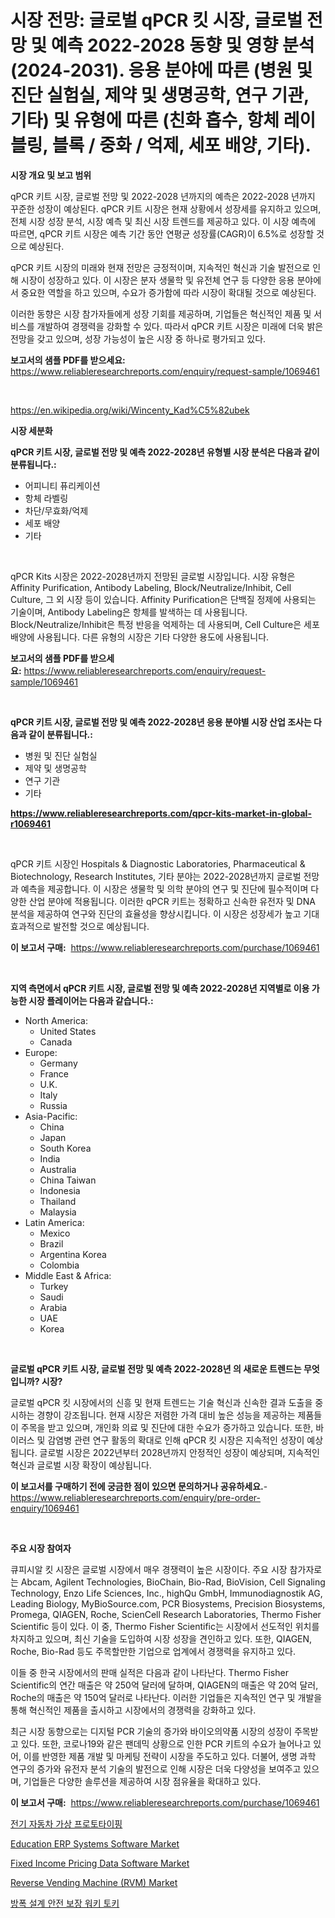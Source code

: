 <p><h1>시장 전망: 글로벌 qPCR 킷 시장, 글로벌 전망 및 예측 2022-2028 동향 및 영향 분석 (2024-2031). 응용 분야에 따른 (병원 및 진단 실험실, 제약 및 생명공학, 연구 기관, 기타) 및 유형에 따른 (친화 흡수, 항체 레이블링, 블록 / 중화 / 억제, 세포 배양, 기타).</h1></p><p><strong>시장 개요 및 보고 범위</strong></p>
<p><p>qPCR 키트 시장, 글로벌 전망 및 2022-2028 년까지의 예측은 2022-2028 년까지 꾸준한 성장이 예상된다. qPCR 키트 시장은 현재 상황에서 성장세를 유지하고 있으며, 전체 시장 성장 분석, 시장 예측 및 최신 시장 트렌드를 제공하고 있다. 이 시장 예측에 따르면, qPCR 키트 시장은 예측 기간 동안 연평균 성장률(CAGR)이 6.5%로 성장할 것으로 예상된다.</p><p>qPCR 키트 시장의 미래와 현재 전망은 긍정적이며, 지속적인 혁신과 기술 발전으로 인해 시장이 성장하고 있다. 이 시장은 분자 생물학 및 유전체 연구 등 다양한 응용 분야에서 중요한 역할을 하고 있으며, 수요가 증가함에 따라 시장이 확대될 것으로 예상된다.</p><p>이러한 동향은 시장 참가자들에게 성장 기회를 제공하며, 기업들은 혁신적인 제품 및 서비스를 개발하여 경쟁력을 강화할 수 있다. 따라서 qPCR 키트 시장은 미래에 더욱 밝은 전망을 갖고 있으며, 성장 가능성이 높은 시장 중 하나로 평가되고 있다.</p></p>
<p><strong>보고서의 샘플 PDF를 받으세요:</strong> <a href="https://www.reliableresearchreports.com/enquiry/request-sample/1069461">https://www.reliableresearchreports.com/enquiry/request-sample/1069461</a></p>
<p>&nbsp;</p>
<p><a href="https://en.wikipedia.org/wiki/Wincenty_Kad%C5%82ubek">https://en.wikipedia.org/wiki/Wincenty_Kad%C5%82ubek</a></p>
<p><strong>시장 세분화</strong></p>
<p><strong>qPCR 키트 시장, 글로벌 전망 및 예측 2022-2028년 유형별 시장 분석은 다음과 같이 분류됩니다.:</strong></p>
<p><ul><li>어피니티 퓨리케이션</li><li>항체 라벨링</li><li>차단/무효화/억제</li><li>세포 배양</li><li>기타</li></ul></p>
<p>&nbsp;</p>
<p><p>qPCR Kits 시장은 2022-2028년까지 전망된 글로벌 시장입니다. 시장 유형은 Affinity Purification, Antibody Labeling, Block/Neutralize/Inhibit, Cell Culture, 그 외 시장 등이 있습니다. Affinity Purification은 단백질 정제에 사용되는 기술이며, Antibody Labeling은 항체를 발색하는 데 사용됩니다. Block/Neutralize/Inhibit은 특정 반응을 억제하는 데 사용되며, Cell Culture은 세포 배양에 사용됩니다. 다른 유형의 시장은 기타 다양한 용도에 사용됩니다.</p></p>
<p><strong>보고서의 샘플 PDF를 받으세요:</strong>&nbsp;<a href="https://www.reliableresearchreports.com/enquiry/request-sample/1069461">https://www.reliableresearchreports.com/enquiry/request-sample/1069461</a></p>
<p>&nbsp;</p>
<p><strong> qPCR 키트 시장, 글로벌 전망 및 예측 2022-2028년 응용 분야별 시장 산업 조사는 다음과 같이 분류됩니다.:</strong></p>
<p><ul><li>병원 및 진단 실험실</li><li>제약 및 생명공학</li><li>연구 기관</li><li>기타</li></ul></p>
<p><strong><a href="https://www.reliableresearchreports.com/qpcr-kits-market-in-global-r1069461">https://www.reliableresearchreports.com/qpcr-kits-market-in-global-r1069461</a></strong></p>
<p>&nbsp;</p>
<p><p>qPCR 키트 시장인 Hospitals & Diagnostic Laboratories, Pharmaceutical & Biotechnology, Research Institutes, 기타 분야는 2022-2028년까지 글로벌 전망과 예측을 제공합니다. 이 시장은 생물학 및 의학 분야의 연구 및 진단에 필수적이며 다양한 산업 분야에 적용됩니다. 이러한 qPCR 키트는 정확하고 신속한 유전자 및 DNA 분석을 제공하여 연구와 진단의 효율성을 향상시킵니다. 이 시장은 성장세가 높고 기대효과적으로 발전할 것으로 예상됩니다.</p></p>
<p><strong>이 보고서 구매:</strong>&nbsp; <a href="https://www.reliableresearchreports.com/purchase/1069461">https://www.reliableresearchreports.com/purchase/1069461</a></p>
<p>&nbsp;</p>
<p><strong>지역 측면에서 qPCR 키트 시장, 글로벌 전망 및 예측 2022-2028년 지역별로 이용 가능한 시장 플레이어는 다음과 같습니다.:</strong></p>
<p><ul>
    <li>
        North America:
        <ul>
            <li>United States</li>
            <li>Canada</li>
        </ul>
    </li>
    <li>
        Europe:
        <ul>
            <li>Germany</li>
            <li>France</li>
            <li>U.K.</li>
            <li>Italy</li>
            <li>Russia</li>
        </ul>
    </li>
    <li>
        Asia-Pacific:
        <ul>
            <li>China</li>
            <li>Japan</li>
            <li>South Korea</li>
            <li>India</li>
            <li>Australia</li>
            <li>China Taiwan</li>
            <li>Indonesia</li>
            <li>Thailand</li>
            <li>Malaysia</li>
        </ul>
    </li>
    <li>
        Latin America:
        <ul>
            <li>Mexico</li>
            <li>Brazil</li>
            <li>Argentina Korea</li>
            <li>Colombia</li>
        </ul>
    </li>
    <li>
        Middle East & Africa:
        <ul>
            <li>Turkey</li>
            <li>Saudi</li>
            <li>Arabia</li>
            <li>UAE</li>
            <li>Korea</li>
        </ul>
    </li>
    </ul></p>
<p>&nbsp;</p>
<p><strong>글로벌 qPCR 키트 시장, 글로벌 전망 및 예측 2022-2028년 의 새로운 트렌드는 무엇입니까? 시장?</strong></p>
<p><p>글로벌 qPCR 킷 시장에서의 신흥 및 현재 트렌드는 기술 혁신과 신속한 결과 도출을 중시하는 경향이 강조됩니다. 현재 시장은 저렴한 가격 대비 높은 성능을 제공하는 제품들이 주목을 받고 있으며, 개인화 의료 및 진단에 대한 수요가 증가하고 있습니다. 또한, 바이러스 및 감염병 관련 연구 활동의 확대로 인해 qPCR 킷 시장은 지속적인 성장이 예상됩니다. 글로벌 시장은 2022년부터 2028년까지 안정적인 성장이 예상되며, 지속적인 혁신과 글로벌 시장 확장이 예상됩니다.</p></p>
<p><strong>이 보고서를 구매하기 전에 궁금한 점이 있으면 문의하거나 공유하세요.</strong>- <a href="https://www.reliableresearchreports.com/enquiry/pre-order-enquiry/1069461">https://www.reliableresearchreports.com/enquiry/pre-order-enquiry/1069461</a></p>
<p>&nbsp;</p>
<p><strong>주요 시장 참여자</strong></p>
<p><p>큐피시알 킷 시장은 글로벌 시장에서 매우 경쟁력이 높은 시장이다. 주요 시장 참가자로는 Abcam, Agilent Technologies, BioChain, Bio-Rad, BioVision, Cell Signaling Technology, Enzo Life Sciences, Inc., highQu GmbH, Immunodiagnostik AG, Leading Biology, MyBioSource.com, PCR Biosystems, Precision Biosystems, Promega, QIAGEN, Roche, ScienCell Research Laboratories, Thermo Fisher Scientific 등이 있다. 이 중, Thermo Fisher Scientific는 시장에서 선도적인 위치를 차지하고 있으며, 최신 기술을 도입하여 시장 성장을 견인하고 있다. 또한, QIAGEN, Roche, Bio-Rad 등도 주목할만한 기업으로 업계에서 경쟁력을 유지하고 있다. </p><p>이들 중 한국 시장에서의 판매 실적은 다음과 같이 나타난다. Thermo Fisher Scientific의 연간 매출은 약 250억 달러에 달하며, QIAGEN의 매출은 약 20억 달러, Roche의 매출은 약 150억 달러로 나타난다. 이러한 기업들은 지속적인 연구 및 개발을 통해 혁신적인 제품을 출시하고 시장에서의 경쟁력을 강화하고 있다.</p><p>최근 시장 동향으로는 디지털 PCR 기술의 증가와 바이오의약품 시장의 성장이 주목받고 있다. 또한, 코로나19와 같은 팬데믹 상황으로 인한 PCR 키트의 수요가 늘어나고 있어, 이를 반영한 제품 개발 및 마케팅 전략이 시장을 주도하고 있다. 더불어, 생명 과학 연구의 증가와 유전자 분석 기술의 발전으로 인해 시장은 더욱 다양성을 보여주고 있으며, 기업들은 다양한 솔루션을 제공하여 시장 점유율을 확대하고 있다.</p></p>
<p><strong>이 보고서 구매:</strong>&nbsp;&nbsp;<a href="https://www.reliableresearchreports.com/purchase/1069461">https://www.reliableresearchreports.com/purchase/1069461</a></p>
<p><p><a href="https://medium.com/@cierrahayes645/%EC%A0%84%EA%B8%B0-%EC%9E%90%EB%8F%99%EC%B0%A8-%EA%B0%80%EC%83%81-%ED%94%84%EB%A1%9C%ED%86%A0%ED%83%80%EC%9E%85-%EC%8B%9C%EC%9E%A5-%EC%A0%84%EB%A7%9D-%EC%82%B0%EC%97%85-%EA%B0%9C%EC%9A%94-%EB%B0%8F-%EC%98%88%EC%B8%A1-2024%EB%85%84%EB%B6%80%ED%84%B0-2031%EB%85%84%EA%B9%8C%EC%A7%80-3389cd721111">전기 자동차 가상 프로토타이핑</a></p><p><a href="https://github.com/LiamKanenood/Market-Research-Report-List-1/blob/main/education-erp-systems-software-market.md">Education ERP Systems Software Market</a></p><p><a href="https://github.com/pizolina/Market-Research-Report-List-5/blob/main/fixed-income-pricing-data-software-market.md">Fixed Income Pricing Data Software Market</a></p><p><a href="https://issuu.com/reportprime-2/docs/reverse-vending-machine-rvm-market-size-2030.pptx">Reverse Vending Machine (RVM) Market</a></p><p><a href="https://medium.com/@fly879567/%ED%8F%AD%EB%B0%9C-%EB%B0%A9%EC%A7%80-%EB%94%94%EC%9E%90%EC%9D%B8-%EC%95%88%EC%A0%84-%EB%B3%B4%EC%A6%9D-%EB%AC%B4%EC%A0%84%EA%B8%B0-%EC%8B%9C%EC%9E%A5-2031%EB%85%84%EA%B9%8C%EC%A7%80%EC%9D%98-%ED%8A%B8%EB%A0%8C%EB%93%9C-%EC%98%88%EC%B8%A1-%EB%B0%8F-%EA%B2%BD%EC%9F%81-%EB%B6%84%EC%84%9D-c502425694a1">방폭 설계 안전 보장 워키 토키</a></p></p>